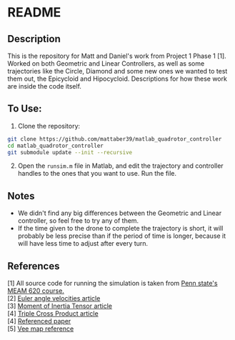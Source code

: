 # README

## Description
This is the repository for Matt and Daniel's work from Project 1 Phase 1 [1]. Worked on both Geometric and Linear Controllers, as well as some trajectories like the Circle, Diamond and some new ones we wanted to test them out, the Epicycloid and Hipocycloid. Descriptions for how these work are inside the code itself.

## To Use:
1. Clone the repository:
  ```bash
  git clone https://github.com/mattaber39/matlab_quadrotor_controller
  cd matlab_quadrotor_controller
  git submodule update --init --recursive
  ```
  
2. Open the `runsim.m` file in Matlab, and edit the trajectory and controller handles to the ones that you want to use. Run the file. 

## Notes
* We didn't find any big differences between the Geometric and Linear controller, so feel free to try any of them. 
* If the time given to the drone to complete the trajectory is short, it will probably be less precise than if the period of time is longer, because it will have less time to adjust after every turn.

## References
\[1] All source code for running the simulation is taken from [Penn state's MEAM 620 course.](https://alliance.seas.upenn.edu/~meam620/wiki/index.php?n=Main.Projects)  
\[2] [Euler angle velocities article](https://phys.libretexts.org/Bookshelves/Classical_Mechanics/Book%3A_Classical_Mechanics_(Tatum)/4%3A_Rigid_Body_Rotation/4.02A_Angular_Velocity_and_Eulerian_Angles)  
\[3] [Moment of Inertia Tensor article](http://farside.ph.utexas.edu/teaching/336k/Newtonhtml/node64.html#rig)  
\[4] [Triple Cross Product article](http://www.fen.bilkent.edu.tr/~ercelebi/Ax(BxC).pdf)  
\[4] [Referenced paper](http://www-personal.acfr.usyd.edu.au/spns/cdm/papers/Mellinger.pdf)  
\[5] [Vee map reference](http://people.csail.mit.edu/jstraub/download/straubTransformationCookbook.pdf)  
